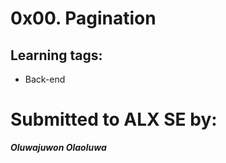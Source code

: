 # 0x00. Pagination

## Learning tags:

- Back-end

# Submitted to ALX SE by:

**_Oluwajuwon Olaoluwa_**

